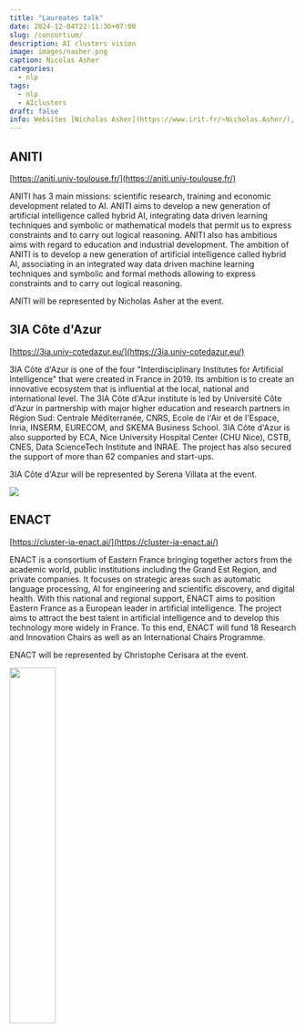 ```yaml
---
title: "Laureates talk"
date: 2024-12-04T22:11:36+07:00
slug: /consortium/
description: AI clusters vision
image: images/nasher.png
caption: Nicolas Asher
categories:
  - nlp
tags:
  - nlp
  - AIclusters
draft: false
info: Websites [Nicholas Asher](https://www.irit.fr/~Nicholas.Asher/), [Serena Villata](https://webusers.i3s.unice.fr/~villata/Home.html), [Christophe Cerisara](https://members.loria.fr/CCerisara/)
---
```


## ANITI

[https://aniti.univ-toulouse.fr/](https://aniti.univ-toulouse.fr/)

ANITI has 3 main missions: scientific research, training and economic development related to AI. ANITI aims to develop a new generation of artificial intelligence called hybrid AI, integrating data driven learning techniques and symbolic or mathematical models that permit us to express constraints and to carry out logical reasoning. ANITI also has ambitious aims with regard to education and industrial development. The ambition of ANITI is to develop a new generation of artificial intelligence called hybrid AI, associating in an integrated way data driven machine learning techniques and symbolic and formal methods allowing to express constraints and to carry out logical reasoning.

ANITI will be represented by Nicholas Asher at the event.

## 3IA Côte d'Azur

[https://3ia.univ-cotedazur.eu/](https://3ia.univ-cotedazur.eu/)

3IA Côte d'Azur is one of the four "Interdisciplinary Institutes for Artificial Intelligence" that were created in France in 2019. Its ambition is to create an innovative ecosystem that is influential at the local, national and international level. The 3IA Côte d'Azur institute is led by Université Côte d'Azur in partnership with major higher education and research partners in Région Sud: Centrale Méditerranée, CNRS, Ecole de l'Air et de l'Espace, Inria, INSERM, EURECOM, and SKEMA Business School. 3IA Côte d'Azur is also supported by ECA, Nice University Hospital Center (CHU Nice), CSTB, CNES, Data ScienceTech Institute and INRAE. The project has also secured the support of more than 62 companies and start-ups. 

3IA Côte d'Azur will be represented by Serena Villata at the event.

![](https://webusers.i3s.unice.fr/~villata/images/me_CNRS_CROP.jpeg)

## ENACT

[https://cluster-ia-enact.ai/](https://cluster-ia-enact.ai/)

ENACT is a consortium of Eastern France bringing together actors from the academic world, public institutions including the Grand Est Region, and private companies. It focuses on strategic areas such as automatic language processing, AI for engineering and scientific discovery, and digital health. With this national and regional support, ENACT aims to position Eastern France as a European leader in artificial intelligence. The project aims to attract the best talent in artificial intelligence and to develop this technology more widely in France. To this end, ENACT will fund 18 Research and Innovation Chairs as well as an International Chairs Programme.

ENACT will be represented by Christophe Cerisara at the event.

<img src="https://ia.loria.fr/aisummit/images/christophe_cerisara23.jpg" width="40%"/>



